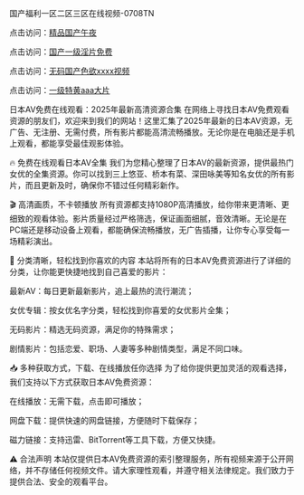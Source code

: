 国产福利一区二区三区在线视频-0708TN

点击访问：<a href="https://heiliaoe8ajia.pages.dev">精品国产午夜</a>

点击访问：<a href="https://heiliaoxqkkct.pages.dev">国产一级淫片免费</a>

点击访问：<a href="https://heiliaowzu4ur.pages.dev">无码国产色欲xxxx视频</a>

点击访问：<a href="https://heiliaozj3tjd.pages.dev">一级特黄aaa大片</a>


日本AV免费在线观看：2025年最新高清资源合集
在网络上寻找日本AV免费观看资源的朋友们，欢迎来到我们的网站！这里汇集了2025年最新的日本AV资源，无广告、无注册、无需付费，所有影片都能高清流畅播放。无论你是在电脑还是手机上观看，都能享受最佳观影体验。

🔥 免费在线观看日本AV全集
我们为您精心整理了日本AV的最新资源，提供最热门女优的全集资源。你可以找到三上悠亚、桥本有菜、深田咏美等知名女优的所有影片，而且更新及时，确保你不错过任何精彩新作。

🎬 高清画质，不卡顿播放
所有资源都支持1080P高清播放，给你带来更清晰、更细致的观看体验。影片质量经过严格筛选，保证画面细腻，音效清晰。无论是在PC端还是移动设备上观看，都能确保流畅播放，无广告插播，让你专心享受每一场精彩演出。

📂 分类清晰，轻松找到你喜欢的内容
本站将所有的日本AV免费资源进行了详细的分类，让你能更快捷地找到自己喜爱的影片：

最新AV：每日更新最新影片，追上最热的流行潮流；

女优专辑：按女优名字分类，轻松找到你喜爱的女优影片全集；

无码影片：精选无码资源，满足你的特殊需求；

剧情影片：包括恋爱、职场、人妻等多种剧情类型，满足不同口味。

📥 多种获取方式，下载、在线播放任你选择
为了给你提供更加灵活的观看选择，我们支持以下方式获取日本AV免费资源：

在线播放：无需下载，点击即可播放；

网盘下载：提供快速的网盘链接，方便随时下载保存；

磁力链接：支持迅雷、BitTorrent等工具下载，方便又快捷。

⚠️ 合法声明
本站仅提供日本AV免费资源的索引整理服务，所有视频来源于公开网络，并不存储任何视频文件。请大家理性观看，并遵守相关法律规定。我们致力于提供合法、安全的观看平台。








<span style="display:none;">[Canonical link] ( https://github.com/dthh2611/2222222 ）</span>












